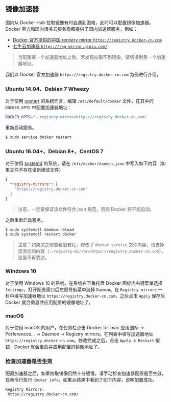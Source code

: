 ## 镜像加速器

国内从 Docker Hub 拉取镜像有时会遇到困难，此时可以配置镜像加速器。Docker 官方和国内很多云服务商都提供了国内加速器服务，例如：

* [Docker 官方提供的中国 registry mirror `https://registry.docker-cn.com`](https://docs.docker.com/registry/recipes/mirror/#use-case-the-china-registry-mirror)
* [七牛云加速器 `https://reg-mirror.qiniu.com/`](https://kirk-enterprise.github.io/hub-docs/#/user-guide/mirror)

> 当配置某一个加速器地址之后，若发现拉取不到镜像，请切换到另一个加速器地址。

我们以 Docker 官方加速器 `https://registry.docker-cn.com` 为例进行介绍。

### Ubuntu 14.04、Debian 7 Wheezy

对于使用 [upstart](http://upstart.ubuntu.com/) 的系统而言，编辑 `/etc/default/docker` 文件，在其中的 `DOCKER_OPTS` 中配置加速器地址：

```bash
DOCKER_OPTS="--registry-mirror=https://registry.docker-cn.com"
```

重新启动服务。

```bash
$ sudo service docker restart
```

### Ubuntu 16.04+、Debian 8+、CentOS 7

对于使用 [systemd](https://www.freedesktop.org/wiki/Software/systemd/) 的系统，请在 `/etc/docker/daemon.json` 中写入如下内容（如果文件不存在请新建该文件）

```json
{
  "registry-mirrors": [
    "https://registry.docker-cn.com"
  ]
}
```

> 注意，一定要保证该文件符合 json 规范，否则 Docker 将不能启动。

之后重新启动服务。

```bash
$ sudo systemctl daemon-reload
$ sudo systemctl restart docker
```

>注意：如果您之前查看旧教程，修改了 `docker.service` 文件内容，请去掉您添加的内容（`--registry-mirror=https://registry.docker-cn.com`），这里不再赘述。

### Windows 10

对于使用 Windows 10 的系统，在系统右下角托盘 Docker 图标内右键菜单选择 `Settings`，打开配置窗口后左侧导航菜单选择 `Daemon`。在 `Registry mirrors` 一栏中填写加速器地址 `https://registry.docker-cn.com`，之后点击 `Apply` 保存后 Docker 就会重启并应用配置的镜像地址了。

### macOS

对于使用 macOS 的用户，在任务栏点击 Docker for mac 应用图标 -> Perferences... -> Daemon -> Registry mirrors。在列表中填写加速器地址 `https://registry.docker-cn.com`。修改完成之后，点击 `Apply & Restart` 按钮，Docker 就会重启并应用配置的镜像地址了。

### 检查加速器是否生效

配置加速器之后，如果拉取镜像仍然十分缓慢，请手动检查加速器配置是否生效，在命令行执行 `docker info`，如果从结果中看到了如下内容，说明配置成功。

```bash
Registry Mirrors:
 https://registry.docker-cn.com/
```

